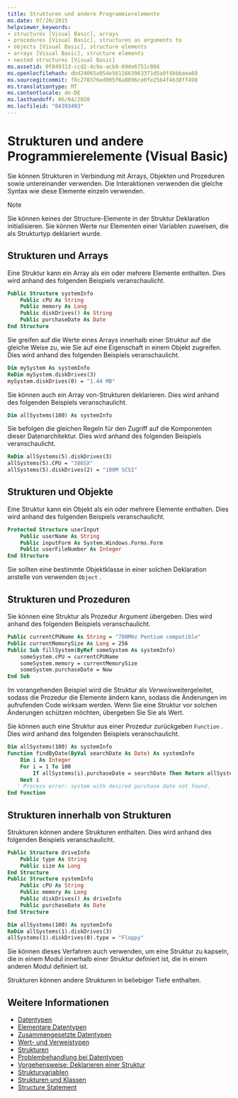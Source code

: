```yaml
---
title: Strukturen und andere Programmierelemente
ms.date: 07/20/2015
helpviewer_keywords:
- structures [Visual Basic], arrays
- procedures [Visual Basic], structures as arguments to
- objects [Visual Basic], structure elements
- arrays [Visual Basic], structure elements
- nested structures [Visual Basic]
ms.assetid: 0f849313-ccd2-4c9a-acb9-69de6751c088
ms.openlocfilehash: dbd24065a954e5611663963371d5a9f4bbbaea68
ms.sourcegitcommit: f8c270376ed905f6a8896ce0fe25b4f4b38ff498
ms.translationtype: MT
ms.contentlocale: de-DE
ms.lasthandoff: 06/04/2020
ms.locfileid: "84393493"
---
```

# <a name="structures-and-other-programming-elements-visual-basic"></a>Strukturen und andere Programmierelemente (Visual Basic)
Sie können Strukturen in Verbindung mit Arrays, Objekten und Prozeduren sowie untereinander verwenden. Die Interaktionen verwenden die gleiche Syntax wie diese Elemente einzeln verwenden.  
  
> [!NOTE]
> Sie können keines der Structure-Elemente in der Struktur Deklaration initialisieren. Sie können Werte nur Elementen einer Variablen zuweisen, die als Strukturtyp deklariert wurde.  
  
## <a name="structures-and-arrays"></a>Strukturen und Arrays  
 Eine Struktur kann ein Array als ein oder mehrere Elemente enthalten. Dies wird anhand des folgenden Beispiels veranschaulicht.  
  
```vb  
Public Structure systemInfo  
    Public cPU As String  
    Public memory As Long  
    Public diskDrives() As String  
    Public purchaseDate As Date  
End Structure
```  
  
 Sie greifen auf die Werte eines Arrays innerhalb einer Struktur auf die gleiche Weise zu, wie Sie auf eine Eigenschaft in einem Objekt zugreifen. Dies wird anhand des folgenden Beispiels veranschaulicht.  
  
```vb  
Dim mySystem As systemInfo  
ReDim mySystem.diskDrives(3)  
mySystem.diskDrives(0) = "1.44 MB"  
```  
  
 Sie können auch ein Array von-Strukturen deklarieren. Dies wird anhand des folgenden Beispiels veranschaulicht.  
  
```vb  
Dim allSystems(100) As systemInfo  
```  
  
 Sie befolgen die gleichen Regeln für den Zugriff auf die Komponenten dieser Datenarchitektur. Dies wird anhand des folgenden Beispiels veranschaulicht.  
  
```vb  
ReDim allSystems(5).diskDrives(3)  
allSystems(5).CPU = "386SX"  
allSystems(5).diskDrives(2) = "100M SCSI"  
```  
  
## <a name="structures-and-objects"></a>Strukturen und Objekte  
 Eine Struktur kann ein Objekt als ein oder mehrere Elemente enthalten. Dies wird anhand des folgenden Beispiels veranschaulicht.  
  
```vb  
Protected Structure userInput  
    Public userName As String  
    Public inputForm As System.Windows.Forms.Form  
    Public userFileNumber As Integer  
End Structure  
```  
  
 Sie sollten eine bestimmte Objektklasse in einer solchen Deklaration anstelle von verwenden `Object` .  
  
## <a name="structures-and-procedures"></a>Strukturen und Prozeduren  
 Sie können eine Struktur als Prozedur Argument übergeben. Dies wird anhand des folgenden Beispiels veranschaulicht.  
  
```vb  
Public currentCPUName As String = "700MHz Pentium compatible"  
Public currentMemorySize As Long = 256  
Public Sub fillSystem(ByRef someSystem As systemInfo)  
    someSystem.cPU = currentCPUName  
    someSystem.memory = currentMemorySize  
    someSystem.purchaseDate = Now  
End Sub  
```  
  
 Im vorangehenden Beispiel wird die Struktur als *Verweis*weitergeleitet, sodass die Prozedur die Elemente ändern kann, sodass die Änderungen im aufrufenden Code wirksam werden. Wenn Sie eine Struktur vor solchen Änderungen schützen möchten, übergeben Sie Sie als Wert.  
  
 Sie können auch eine Struktur aus einer Prozedur zurückgeben `Function` . Dies wird anhand des folgenden Beispiels veranschaulicht.  
  
```vb  
Dim allSystems(100) As systemInfo  
Function findByDate(ByVal searchDate As Date) As systemInfo  
    Dim i As Integer  
    For i = 1 To 100  
        If allSystems(i).purchaseDate = searchDate Then Return allSystems(i)  
    Next i  
   ' Process error: system with desired purchase date not found.  
End Function  
```  
  
## <a name="structures-within-structures"></a>Strukturen innerhalb von Strukturen  
 Strukturen können andere Strukturen enthalten. Dies wird anhand des folgenden Beispiels veranschaulicht.  
  
```vb  
Public Structure driveInfo  
    Public type As String  
    Public size As Long  
End Structure  
Public Structure systemInfo  
    Public cPU As String  
    Public memory As Long  
    Public diskDrives() As driveInfo  
    Public purchaseDate As Date  
End Structure  
```  
  
```vb  
Dim allSystems(100) As systemInfo  
ReDim allSystems(1).diskDrives(3)  
allSystems(1).diskDrives(0).type = "Floppy"  
```  
  
 Sie können dieses Verfahren auch verwenden, um eine Struktur zu kapseln, die in einem Modul innerhalb einer Struktur definiert ist, die in einem anderen Modul definiert ist.  
  
 Strukturen können andere Strukturen in beliebiger Tiefe enthalten.  
  
## <a name="see-also"></a>Weitere Informationen

- [Datentypen](index.md)
- [Elementare Datentypen](elementary-data-types.md)
- [Zusammengesetzte Datentypen](composite-data-types.md)
- [Wert- und Verweistypen](value-types-and-reference-types.md)
- [Strukturen](structures.md)
- [Problembehandlung bei Datentypen](troubleshooting-data-types.md)
- [Vorgehensweise: Deklarieren einer Struktur](how-to-declare-a-structure.md)
- [Strukturvariablen](structure-variables.md)
- [Strukturen und Klassen](structures-and-classes.md)
- [Structure Statement](../../../language-reference/statements/structure-statement.md)
